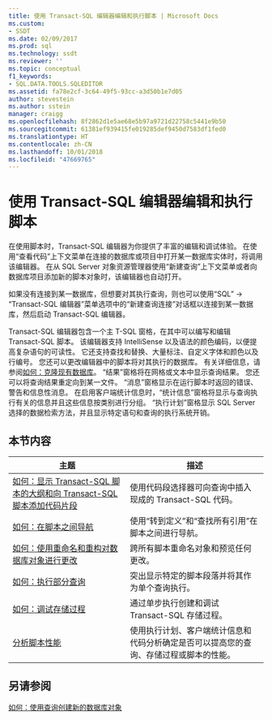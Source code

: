 ```yaml
---
title: 使用 Transact-SQL 编辑器编辑和执行脚本 | Microsoft Docs
ms.custom:
- SSDT
ms.date: 02/09/2017
ms.prod: sql
ms.technology: ssdt
ms.reviewer: ''
ms.topic: conceptual
f1_keywords:
- SQL.DATA.TOOLS.SQLEDITOR
ms.assetid: fa78e2cf-3c64-49f5-93cc-a3d50b1e7d05
author: stevestein
ms.author: sstein
manager: craigg
ms.openlocfilehash: 8f2862d1e5ae68e5b97a9721d22758c5441e9b50
ms.sourcegitcommit: 61381ef939415fe019285def9450d7583df1fed0
ms.translationtype: HT
ms.contentlocale: zh-CN
ms.lasthandoff: 10/01/2018
ms.locfileid: "47669765"
---
```

# <a name="use-transact-sql-editor-to-edit-and-execute-scripts"></a>使用 Transact-SQL 编辑器编辑和执行脚本
在使用脚本时，Transact\-SQL 编辑器为你提供了丰富的编辑和调试体验。 在使用“查看代码”上下文菜单在连接的数据库或项目中打开某一数据库实体时，将调用该编辑器。 在从 SQL Server 对象资源管理器使用“新建查询”上下文菜单或者向数据库项目添加新的脚本对象时，该编辑器也自动打开。  
  
如果没有连接到某一数据库，但想要对其执行查询，则也可以使用“SQL” -> “Transact\-SQL 编辑器”菜单选项中的“新建查询连接”对话框以连接到某一数据库，然后启动 Transact\-SQL 编辑器。  
  
Transact\-SQL 编辑器包含一个主 T-SQL 窗格，在其中可以编写和编辑 Transact\-SQL 脚本。 该编辑器支持 IntelliSense 以及语法的颜色编码，以便提高复杂语句的可读性。 它还支持查找和替换、大量标注、自定义字体和颜色以及行编号。 您还可以更改编辑器中的脚本将对其执行的数据库。 有关详细信息，请参阅[如何：克隆现有数据库](../ssdt/how-to-clone-an-existing-database.md)。 “结果”窗格将在网格或文本中显示查询结果。 您还可以将查询结果重定向到某一文件。 “消息”窗格显示在运行脚本时返回的错误、警告和信息性消息。 在启用客户端统计信息时，“统计信息”窗格将显示与查询执行有关的信息并且这些信息按类别进行分组。 “执行计划”窗格显示 SQL Server 选择的数据检索方法，并且显示特定语句和查询的执行系统开销。  
  
## <a name="in-this-section"></a>本节内容  
  
|主题|描述|  
|---------|---------------|  
|[如何：显示 Transact-SQL 脚本的大纲和向 Transact-SQL 脚本添加代码片段](../ssdt/how-to-outline-and-add-snippets-to-transact-sql-script.md)|使用代码段选择器可向查询中插入现成的 Transact\-SQL 代码。|  
|[如何：在脚本之间导航](../ssdt/how-to-navigate-between-scripts.md)|使用“转到定义”和“查找所有引用”在脚本之间进行导航。|  
|[如何：使用重命名和重构对数据库对象进行更改](../ssdt/how-to-use-rename-and-refactoring-to-make-changes-to-your-database-objects.md)|跨所有脚本重命名对象和预览任何更改。|  
|[如何：执行部分查询](../ssdt/how-to-execute-a-partial-query.md)|突出显示特定的脚本段落并将其作为单个查询执行。|  
|[如何：调试存储过程](../ssdt/how-to-debug-stored-procedures.md)|通过单步执行创建和调试 Transact\-SQL 存储过程。|  
|[分析脚本性能](../ssdt/analyze-script-performance.md)|使用执行计划、客户端统计信息和代码分析确定是否可以提高您的查询、存储过程或脚本的性能。|  
  
## <a name="see-also"></a>另请参阅  
[如何：使用查询创建新的数据库对象](../ssdt/how-to-create-new-database-objects-using-queries.md)  
  
